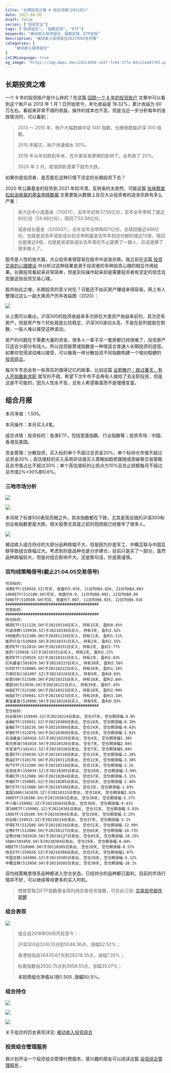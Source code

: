 ```yaml
---
title: "长期投资之难 # 组合月报(202103)"
date: 2021-04-05
draft: false
series: ["投资实证"]
tags: ["投资组合", "指数定投", "ETF"]
keywords: "被动收入投资组合、指数定投、ETF定投"
description: "被动收入投资组合2021年03月月报"
categories: [
    "被动收入投资组合"
]
isCJKLanguage: true
og_image: "https://img.bmpi.dev/2d2c4058-cb37-fc64-2ffa-8dc21a4d1765.png"
---
```


## 长期投资之难

一个 8 年的投资账户是什么样的？在这篇 [回顾一个 8 年的投资账户](https://mp.weixin.qq.com/s/mWWFRa1y-xZ1IKXgtUVEow) 文章中可以看到这个账户从 2013 年 1 月 1 日开始至今，年化收益是 18.32%，累计收益为 60 万左右。看起来非常不错的收益，操作的成本也不高，但是当近一步分析每年的涨跌情况时，可以看到：

> 2013 ～ 2015 年，账户大幅跑输中证 500 指数，也微弱跑输沪深 300 指数。
> 
> 2015 年股灾，账户快速缩水 30%。
>
> 2018 年从年初跌到年末，在中美贸易摩擦的影响下，全年跌了 20%。
>
> 2020 年 2 月，疫情阴影笼罩下股市大跌。

如果你是投资者，是否能在这种行情下坚定的长期投资下去？

2020 年公募基金的狂热到 2021 年的冷清，反转来的太突然，可能这篇 [张坤蔡嵩松赵诣侯昊的基金申赎数据](https://mp.weixin.qq.com/s/4GBLP249Ze2urZLB4uPlyw) 文章更能从数据上反应大众投资者的追涨杀跌有多么严重：

> 易方达中小盘基金（110011），去年年初有37.58亿份，去年全年申购了接近60亿份（59.86亿份），赎回了53.58亿份。
> 
> 诺安成长基金（320007），去年全年总申购601亿份，总赎回接近466亿份。也就是说去年诺安成长的总申购量是去年年初总份额的接近12倍，赎回也是接近9倍，也就是说诺安成长去年真的不止是换了一拨人，应该是换了很多拨人了。

股市是人性的放大器，大众投资者很容易在股市中追涨杀跌。我之前在这篇 [投资交易的心理建设](/money/passive-income-protfolio/202010/) 中分析过这种结果是源于投资者的多种投资心理的相互作用结果。长期投资看起来非常简单，但是实际操作起来却是需要投资者有坚定的信念去克服这些投资交易心理。

股市如此之难，长期投资的意义何在？可能还不如买房产赚钱来得容易。网上有人整理过这么一副大类资产历年收益图（2020）：

![](https://img.bmpi.dev/973d74a8-0ddb-7e43-a37f-4e156d573a5e.png)

从上图可以看出，沪深300的投资收益率多次排在大类资产收益率前列，其次还有房产。但是房产有个好处就是比较稳定，沪深300波动太高，不是在前列就是在倒数，一般人难以接受这种波动。

房产的问题在于需要大量的资金，很多人一辈子买一套房都已经很难了，投资房产只适合少部分有钱人。所以投资股票或指数是一种很适合普通人长期投资的途径。如果你觉得波动难以接受，可以像我一样分散投资不同指数构建一个相对稳健的 [投资组合](/money/passive-income-protfolio/202006/)。

每次牛市总会有一些真实的值得记忆的故事，比如这篇 [全职散户：跌过春天，有人开始重新求职](https://mp.weixin.qq.com/s/ASyu2oU2-xg7ynV8iW4zgg) 就写的不错。希望下次牛市不会再有人梭哈了去全职投资，但是这是不可能的，因为人性永不变，总有人希望暴富而不是慢慢变富。

## 组合月报

本月净值：1.505。

本月操作：本月买入4笔。

组合详情：投资标的：各类ETF，包括宽基指数、行业指数等；投资市场：中国、香港及美国。

资金管理：分散投资，买入标的单个不超过总资金20%，单个标持仓市值不超过总资金30%；高估值标的买入采用非估值买入策略如趋势跟随或突破等交易策略且总市值占比不超过30%；单个高估值标的止损点为10%且总止损额每月不超过总市值2%*30%即0.6%。

### 三地市场分析

![](https://img.bmpi.dev/2fc62925-359e-3465-2595-d10a7c7f5e9f.png)

![](https://img.bmpi.dev/a5806e05-fc55-4b71-4659-cb0ee3b17046.png)

本月除了标普500表现亮眼之外，其余指数都在下跌，尤其是高估值的沪深300和创业板指数更是大跌，相关股票尤其是之前的抱团股已经套牢了很多人。

![](https://img.bmpi.dev/a62e817b-ac98-02e4-9c74-f3ff1188b753.png)

被动收入组合持仓的大部分品种跌幅不大，但是因为抄底军工、中概互联与中国互联导致组合跌幅过大。考虑到抄底品种也是分步建仓，目前只是买了一部分，虽然品种跌幅较大，但是对组合影响不大。还是那句话，抄底需谨慎。

### 双均线策略信号(截止21.04.05交易信号)

```text
可买标的:
消费ETF(159928.SZ)可买, 收盘价5.076, 11日均线4.826, 22日均线4.803
1000ETF(512100.SH)可买, 收盘价0.9, 11日均线0.892, 22日均线0.89
500ETF(510500.SH)可买, 收盘价7.007, 11日均线6.925, 22日均线6.916
#########################################
可卖标的:
#########################################
持仓标的:
城投ETF(511220.SH)于20210318日买入, 持有15天, 盈利0.45%
可选消费(159936.SZ)于20210330日买入, 持有3天, 盈利2.52%
500医药(512300.SH)于20201210日买入, 持有11天, 盈利1.51%
医药行业(510660.SH)于20210331日买入, 持有2天, 盈利2.55%
医药ETF(512010.SH)于20210331日买入, 持有2天, 盈利2.77%
医药(159938.SZ)于20210331日买入, 持有2天, 盈利2.22%
医药ETF(159929.SZ)于20210331日买入, 持有2天, 盈利2.83%
红利基金(501029.SH)于20210223日买入, 持有38天, 盈利2.56%
红利ETF(510880.SH)于20210222日买入, 持有39天, 盈利1.18%
万家红利(161907.SZ)于20210324日买入, 持有9天, 盈利0.83%
标普500(513500.SH)于20210315日买入, 持有18天, 盈利2.84%
德国30(513030.SH)于20210222日买入, 持有39天, 盈利7.43%
纳指ETF(513100.SH)于20210323日买入, 持有10天, 盈利2.99%
纳指ETF(159941.SZ)于20210323日买入, 持有10天, 盈利3.18%
黄金基金(518800.SH)于20210324日买入, 持有9天, 盈利0.93%
#########################################
空仓标的:
创业板50(159949.SZ)于20210224日卖出, 空仓37天, 空仓期涨幅-6.0%
金融ETF(159931.SZ)于20210309日卖出, 空仓24天, 空仓期涨幅-0.39%
金融ETF(510230.SH)于20210309日卖出, 空仓24天, 空仓期涨幅-0.43%
非银ETF(512070.SH)于20210309日卖出, 空仓24天, 空仓期涨幅-2.82%
石油基金(160416.SZ)于20210329日卖出, 空仓4天, 空仓期涨幅1.38%
南方原油(501018.SH)于20210326日卖出, 空仓7天, 空仓期涨幅2.84%
华宝油气(162411.SZ)于20210326日卖出, 空仓7天, 空仓期涨幅5.04%
能源ETF(159930.SZ)于20210318日卖出, 空仓15天, 空仓期涨幅-2.28%
商品ETF(510170.SH)于20210311日卖出, 空仓22天, 空仓期涨幅-3.38%
地产ETF(512200.SH)于20210318日卖出, 空仓15天, 空仓期涨幅-2.2%
信息技术(159939.SZ)于20210305日卖出, 空仓28天, 空仓期涨幅-3.99%
传媒ETF(512980.SH)于20210204日卖出, 空仓57天, 空仓期涨幅-5.11%
传媒ETF(159805.SZ)于20210205日卖出, 空仓56天, 空仓期涨幅-2.48%
银行ETF(512800.SH)于20210330日卖出, 空仓3天, 空仓期涨幅-1.03%
富国1000(161039.SZ)于20210315日卖出, 空仓18天, 空仓期涨幅2.62%
300ETF(510300.SH)于20210303日卖出, 空仓30天, 空仓期涨幅-5.37%
中小板(159902.SZ)于20210303日卖出, 空仓30天, 空仓期涨幅-9.41%
深100ETF(159901.SZ)于20210301日卖出, 空仓32天, 空仓期涨幅-5.83%
180ETF(510180.SH)于20210304日卖出, 空仓29天, 空仓期涨幅-2.25%
创业板(159915.SZ)于20210224日卖出, 空仓37天, 空仓期涨幅-5.1%
环保ETF(512580.SH)于20210210日卖出, 空仓51天, 空仓期涨幅-12.99%
证券ETF(512880.SH)于20210127日卖出, 空仓65天, 空仓期涨幅-10.73%
证券分级(502010.SH)于20210127日卖出, 空仓65天, 空仓期涨幅-10.25%
50AH(501050.SH)于20210304日卖出, 空仓29天, 空仓期涨幅-0.84%
H股ETF(510900.SH)于20210305日卖出, 空仓28天, 空仓期涨幅-0.57%
恒生ETF(159920.SZ)于20210308日卖出, 空仓25天, 空仓期涨幅1.87%
中国互联(164906.SZ)于20210305日卖出, 空仓28天, 空仓期涨幅-6.12%
中概互联(513050.SH)于20210303日卖出, 空仓30天, 空仓期涨幅-10.1%
```

双均线策略里很多品种都进入空仓状态，已经持仓的品种都已盈利，目前的市场行情并不好，可以继续等待更多的买入时机。

> 想接受每日ETF指数基金双均线交易信号提醒，可在此订阅: [交易信号邮件提醒](https://www.myinvestpilot.com/)

### 组合表现

![](https://img.bmpi.dev/2d2c4058-cb37-fc64-2ffa-8dc21a4d1765.png)

> 组合自2018年09月开启至今：
> 
> 沪深300自3310.13点到5048.36点，涨幅52.52%；
> 
> 香港恒指自26435.67点到28378.35点，涨幅7.35%；
> 
> 标普指数自2930.75点到3958.55点，涨幅35.07%；
> 
> **本投资组合净值从1到1.505 ,涨幅50.5%。**

### 组合持仓

![](https://img.bmpi.dev/d575966b-566a-5b13-02d5-6ed105fd8a7c.png)

![](https://img.bmpi.dev/a8eb2460-11c9-acde-3673-0a346823fb21.png)

![](https://img.bmpi.dev/df58c7ca-b60b-eb70-5c9f-b7c805cdd660.png)

关于组合的历史表现详见: [被动收入投资组合](https://www.notion.so/mdw/e0ed086e701a4d0aaa4839d2c7aa62ea)

### 投资组合管理服务

我计划开设一个投资组合管理付费服务，感兴趣的朋友可以阅读这篇 [投资组合管理服务](/invest/) 。
